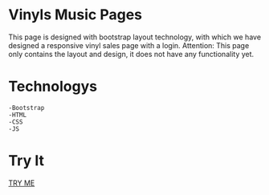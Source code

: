 
# Vinyls Music Pages

This page is designed with bootstrap layout technology, with which we have designed a responsive vinyl sales page with a login.
Attention: This page only contains the layout and design, it does not have any functionality yet.

# Technologys
    -Bootstrap
    -HTML
    -CSS
    -JS
# Try It
[TRY ME](https://javierdm01.github.io/Vinyl-Music-Page/)
